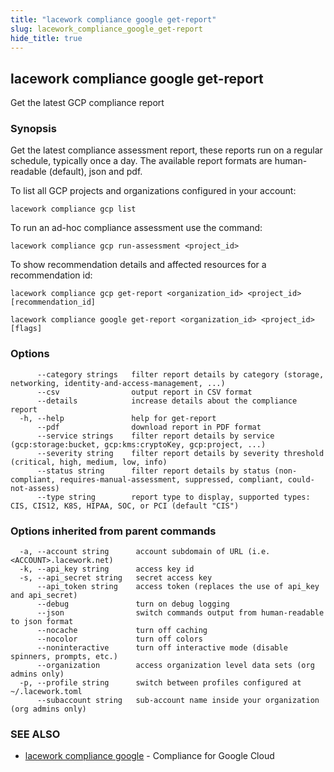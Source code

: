 ```yaml
---
title: "lacework compliance google get-report"
slug: lacework_compliance_google_get-report
hide_title: true
---
```


## lacework compliance google get-report

Get the latest GCP compliance report

### Synopsis

Get the latest compliance assessment report, these reports run on a regular schedule,
typically once a day. The available report formats are human-readable (default), json and pdf.

To list all GCP projects and organizations configured in your account:

    lacework compliance gcp list

To run an ad-hoc compliance assessment use the command:

    lacework compliance gcp run-assessment <project_id>

To show recommendation details and affected resources for a recommendation id:

    lacework compliance gcp get-report <organization_id> <project_id> [recommendation_id]


```
lacework compliance google get-report <organization_id> <project_id> [flags]
```

### Options

```
      --category strings   filter report details by category (storage, networking, identity-and-access-management, ...)
      --csv                output report in CSV format
      --details            increase details about the compliance report
  -h, --help               help for get-report
      --pdf                download report in PDF format
      --service strings    filter report details by service (gcp:storage:bucket, gcp:kms:cryptoKey, gcp:project, ...)
      --severity string    filter report details by severity threshold (critical, high, medium, low, info)
      --status string      filter report details by status (non-compliant, requires-manual-assessment, suppressed, compliant, could-not-assess)
      --type string        report type to display, supported types: CIS, CIS12, K8S, HIPAA, SOC, or PCI (default "CIS")
```

### Options inherited from parent commands

```
  -a, --account string      account subdomain of URL (i.e. <ACCOUNT>.lacework.net)
  -k, --api_key string      access key id
  -s, --api_secret string   secret access key
      --api_token string    access token (replaces the use of api_key and api_secret)
      --debug               turn on debug logging
      --json                switch commands output from human-readable to json format
      --nocache             turn off caching
      --nocolor             turn off colors
      --noninteractive      turn off interactive mode (disable spinners, prompts, etc.)
      --organization        access organization level data sets (org admins only)
  -p, --profile string      switch between profiles configured at ~/.lacework.toml
      --subaccount string   sub-account name inside your organization (org admins only)
```

### SEE ALSO

* [lacework compliance google](lacework_compliance_google.md)	 - Compliance for Google Cloud

